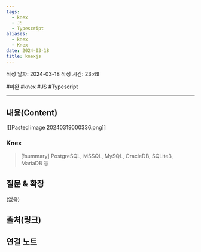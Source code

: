 ```yaml
---
tags:
  - knex
  - JS
  - Typescript
aliases:
  - knex
  - Knex
date: 2024-03-18
title: knexjs
---
```

작성 날짜: 2024-03-18
작성 시간: 23:49

#미완 #knex #JS #Typescript 

----
## 내용(Content)
![[Pasted image 20240319000336.png]]

### Knex
>[!summary]
>PostgreSQL, MSSQL, MySQL, OracleDB, SQLite3, MariaDB 등

## 질문 & 확장

(없음)

## 출처(링크)


## 연결 노트










